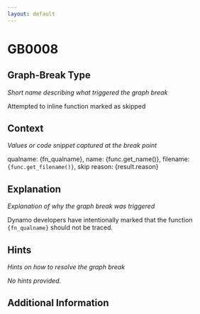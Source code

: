 ```yaml
---
layout: default
---
```

# GB0008

## Graph-Break Type
*Short name describing what triggered the graph break*

Attempted to inline function marked as skipped

## Context
*Values or code snippet captured at the break point*

qualname: {fn_qualname}, name: {func.get_name()}, filename: `{func.get_filename()}`, skip reason: {result.reason}

## Explanation
*Explanation of why the graph break was triggered*

Dynamo developers have intentionally marked that the function `{fn_qualname}` should not be traced.

## Hints
*Hints on how to resolve the graph break*

*No hints provided.*


## Additional Information

<!-- ADDITIONAL INFORMATION START - Add custom information below this line -->

<!-- ADDITIONAL INFORMATION END -->

